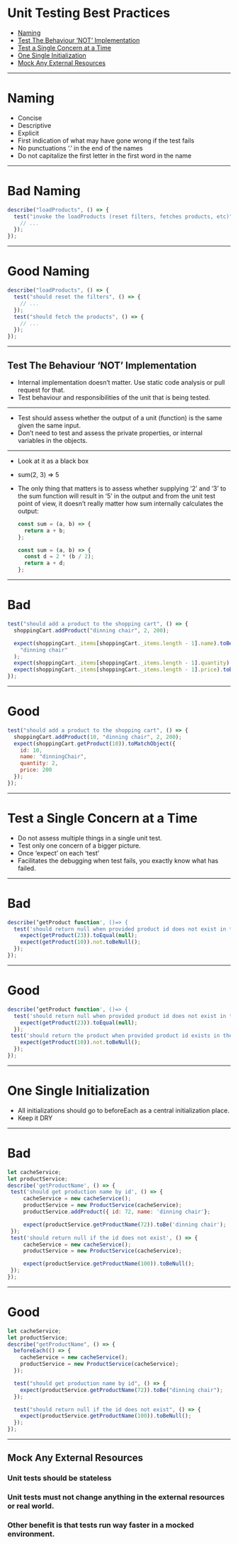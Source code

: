 # Unit Testing Best Practices

- [Naming](#Naming)
- [Test The Behaviour ‘NOT’ Implementation](#Test-The-Behaviour-‘NOT’-Implementation)
- [Test a Single Concern at a Time](#Test-a-Single-Concern-at-a-Time)
- [One Single Initialization](#One-Single-Initialization)
- [Mock Any External Resources](#Mock-Any-External-Resources)

---

# Naming

- Concise
- Descriptive
- Explicit
- First indication of what may have gone wrong if the test fails
- No punctuations ‘.’ in the end of the names
- Do not capitalize the first letter in the first word in the name

---

# Bad Naming

```js
describe("loadProducts", () => {
  test("invoke the loadProducts (reset filters, fetches products, etc)", () => {
    // ...
  });
});
```

---

# Good Naming

```js
describe("loadProducts", () => {
  test("should reset the filters", () => {
    // ...
  });
  test("should fetch the products", () => {
    // ...
  });
});
```

---

## Test The Behaviour ‘NOT’ Implementation

- Internal implementation doesn’t matter. Use static code analysis or pull request for that.
- Test behaviour and responsibilities of the unit that is being tested.

---

- Test should assess whether the output of a unit (function) is the same given the same input.
- Don’t need to test and assess the private properties, or internal variables in the objects.

---

- Look at it as a black box
- sum(2, 3) => 5
- The only thing that matters is to assess whether supplying ‘2’ and ‘3’ to the sum function will result in ‘5’ in the output and from the unit test point of view, it doesn’t really matter how sum internally calculates the output:

  ```js
  const sum = (a, b) => {
    return a + b;
  };
  ```

  ```js
  const sum = (a, b) => {
    const d = 2 * (b / 2);
    return a + d;
  };
  ```

---

# Bad

```js
test("should add a product to the shopping cart", () => {
  shoppingCart.addProduct("dinning chair", 2, 200);

  expect(shoppingCart._items[shoppingCart._items.length - 1].name).toBe(
    "dinning chair"
  );
  expect(shoppingCart._items[shoppingCart._items.length - 1].quantity).toBe(2);
  expect(shoppingCart._items[shoppingCart._items.length - 1].price).toBe(200);
});
```

---

# Good

```js
test("should add a product to the shopping cart", () => {
  shoppingCart.addProduct(10, "dinning chair", 2, 200);
  expect(shoppingCart.getProduct(10)).toMatchObject({
    id: 10,
    name: "dinningChair",
    quantity: 2,
    price: 200
  });
});
```

---

# Test a Single Concern at a Time

- Do not assess multiple things in a single unit test.
- Test only one concern of a bigger picture.
- Once ‘expect’ on each ‘test’
- Facilitates the debugging when test fails, you exactly know what has failed.

---

# Bad

```js
describe(‘getProduct function', ()=> {
  test('should return null when provided product id does not exist in the list and should return the product when provided product id exists in the list', () => {
    expect(getProduct(23)).toEqual(null);
    expect(getProduct(10)).not.toBeNull();
  });
});
```

---

# Good

```js
describe(‘getProduct function', ()=> {
  test('should return null when provided product id does not exist in the list', () => {
    expect(getProduct(23)).toEqual(null);
  });
 test('should return the product when provided product id exists in the list', () => {
    expect(getProduct(10)).not.toBeNull();
  });
});
```

---

# One Single Initialization

- All initializations should go to beforeEach as a central initialization place.
- Keep it DRY

---

# Bad

```js
let cacheService;
let productService;
describe('getProductName', () => {
 test('should get production name by id', () => {
     cacheService = new cacheService();
     productService = new ProductService(cacheService);
     productService.addProduct({ id: 72, name: 'dinning chair'};

     expect(productService.getProductName(72)).toBe('dinning chair');
 });
 test('should return null if the id does not exist', () => {
     cacheService = new cacheService();
     productService = new ProductService(cacheService);

     expect(productService.getProductName(100)).toBeNull();
 });
});
```

---

# Good

```js
let cacheService;
let productService;
describe("getProductName", () => {
  beforeEach(() => {
    cacheService = new cacheService();
    productService = new ProductService(cacheService);
  });

  test("should get production name by id", () => {
    expect(productService.getProductName(72)).toBe("dinning chair");
  });

  test("should return null if the id does not exist", () => {
    expect(productService.getProductName(100)).toBeNull();
  });
});
```

---

## Mock Any External Resources

### Unit tests should be stateless

### Unit tests must not change anything in the external resources or real world.

### Other benefit is that tests run way faster in a mocked environment.
